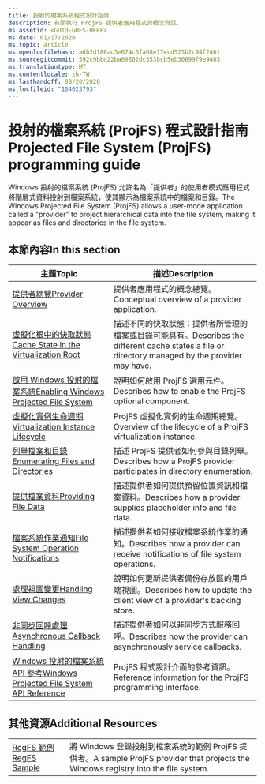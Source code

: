 ```yaml
---
title: 投射的檔案系統程式設計指南
description: 有關執行 ProjFS 提供者應用程式的概念資訊。
ms.assetid: <GUID-GOES-HERE>
ms.date: 01/17/2020
ms.topic: article
ms.openlocfilehash: a6b2d186ac3e674c3fa68e17ecd523b2c94f2401
ms.sourcegitcommit: 592c9bbd22ba69802dc353bcb5eb30699f9e9403
ms.translationtype: MT
ms.contentlocale: zh-TW
ms.lasthandoff: 08/20/2020
ms.locfileid: "104023793"
---
```

# <a name="projected-file-system-projfs-programming-guide"></a><span data-ttu-id="11541-103">投射的檔案系統 (ProjFS) 程式設計指南</span><span class="sxs-lookup"><span data-stu-id="11541-103">Projected File System (ProjFS) programming guide</span></span>

<span data-ttu-id="11541-104">Windows 投射的檔案系統 (ProjFS) 允許名為「提供者」的使用者模式應用程式將階層式資料投射到檔案系統，使其顯示為檔案系統中的檔案和目錄。</span><span class="sxs-lookup"><span data-stu-id="11541-104">The Windows Projected File System (ProjFS) allows a user-mode application called a "provider" to project hierarchical data into the file system, making it appear as files and directories in the file system.</span></span>

## <a name="in-this-section"></a><span data-ttu-id="11541-105">本節內容</span><span class="sxs-lookup"><span data-stu-id="11541-105">In this section</span></span>

| <span data-ttu-id="11541-106">主題</span><span class="sxs-lookup"><span data-stu-id="11541-106">Topic</span></span>                                                                                                       | <span data-ttu-id="11541-107">描述</span><span class="sxs-lookup"><span data-stu-id="11541-107">Description</span></span> |
|-------------------------------------------------------------------------------------------------------------|-------------|
| [<span data-ttu-id="11541-108">提供者總覽</span><span class="sxs-lookup"><span data-stu-id="11541-108">Provider Overview</span></span>](provider-overview.md)                                                                   | <span data-ttu-id="11541-109">提供者應用程式的概念總覽。</span><span class="sxs-lookup"><span data-stu-id="11541-109">Conceptual overview of a provider application.</span></span>
| [<span data-ttu-id="11541-110">虛擬化根中的快取狀態</span><span class="sxs-lookup"><span data-stu-id="11541-110">Cache State in the Virtualization Root</span></span>](cache-state.md)                                                    | <span data-ttu-id="11541-111">描述不同的快取狀態：提供者所管理的檔案或目錄可能具有。</span><span class="sxs-lookup"><span data-stu-id="11541-111">Describes the different cache states a file or directory managed by the provider may have.</span></span> 
| [<span data-ttu-id="11541-112">啟用 Windows 投射的檔案系統</span><span class="sxs-lookup"><span data-stu-id="11541-112">Enabling Windows Projected File System</span></span>](enabling-windows-projected-file-system.md)                         | <span data-ttu-id="11541-113">說明如何啟用 ProjFS 選用元件。</span><span class="sxs-lookup"><span data-stu-id="11541-113">Describes how to enable the ProjFS optional component.</span></span>
| [<span data-ttu-id="11541-114">虛擬化實例生命週期</span><span class="sxs-lookup"><span data-stu-id="11541-114">Virtualization Instance Lifecycle</span></span>](virtualization-instance-lifecycle.md)                                   | <span data-ttu-id="11541-115">ProjFS 虛擬化實例的生命週期總覽。</span><span class="sxs-lookup"><span data-stu-id="11541-115">Overview of the lifecycle of a ProjFS virtualization instance.</span></span>
| [<span data-ttu-id="11541-116">列舉檔案和目錄</span><span class="sxs-lookup"><span data-stu-id="11541-116">Enumerating Files and Directories</span></span>](enumerating-files-and-directories.md)                                   | <span data-ttu-id="11541-117">描述 ProjFS 提供者如何參與目錄列舉。</span><span class="sxs-lookup"><span data-stu-id="11541-117">Describes how a ProjFS provider participates in directory enumeration.</span></span>
| [<span data-ttu-id="11541-118">提供檔案資料</span><span class="sxs-lookup"><span data-stu-id="11541-118">Providing File Data</span></span>](providing-file-data.md)                                                               | <span data-ttu-id="11541-119">描述提供者如何提供預留位置資訊和檔案資料。</span><span class="sxs-lookup"><span data-stu-id="11541-119">Describes how a provider supplies placeholder info and file data.</span></span>
| [<span data-ttu-id="11541-120">檔案系統作業通知</span><span class="sxs-lookup"><span data-stu-id="11541-120">File System Operation Notifications</span></span>](file-system-operation-notifications.md)                               | <span data-ttu-id="11541-121">描述提供者如何接收檔案系統作業的通知。</span><span class="sxs-lookup"><span data-stu-id="11541-121">Describes how a provider can receive notifications of file system operations.</span></span>
| [<span data-ttu-id="11541-122">處理視圖變更</span><span class="sxs-lookup"><span data-stu-id="11541-122">Handling View Changes</span></span>](handling-view-changes.md)                                                           | <span data-ttu-id="11541-123">說明如何更新提供者備份存放區的用戶端視圖。</span><span class="sxs-lookup"><span data-stu-id="11541-123">Describes how to update the client view of a provider's backing store.</span></span>
| [<span data-ttu-id="11541-124">非同步回呼處理</span><span class="sxs-lookup"><span data-stu-id="11541-124">Asynchronous Callback Handling</span></span>](asynchronous-callback-handling.md)                                         | <span data-ttu-id="11541-125">描述提供者如何以非同步方式服務回呼。</span><span class="sxs-lookup"><span data-stu-id="11541-125">Describes how the provider can asynchronously service callbacks.</span></span>
| [<span data-ttu-id="11541-126">Windows 投射的檔案系統 API 參考</span><span class="sxs-lookup"><span data-stu-id="11541-126">Windows Projected File System API Reference</span></span>](/windows/desktop/api/_projfs) | <span data-ttu-id="11541-127">ProjFS 程式設計介面的參考資訊。</span><span class="sxs-lookup"><span data-stu-id="11541-127">Reference information for the ProjFS programming interface.</span></span>

## <a name="additional-resources"></a><span data-ttu-id="11541-128">其他資源</span><span class="sxs-lookup"><span data-stu-id="11541-128">Additional Resources</span></span>

|                                                                                                              |                                                                                   |
|--------------------------------------------------------------------------------------------------------------|-----------------------------------------------------------------------------------|
| [<span data-ttu-id="11541-129">RegFS 範例</span><span class="sxs-lookup"><span data-stu-id="11541-129">RegFS Sample</span></span>](https://github.com/Microsoft/Windows-classic-samples/tree/master/Samples/ProjectedFileSystem) | <span data-ttu-id="11541-130">將 Windows 登錄投射到檔案系統的範例 ProjFS 提供者。</span><span class="sxs-lookup"><span data-stu-id="11541-130">A sample ProjFS provider that projects the Windows registry into the file system.</span></span> |
<!--
| [ProjFS.Managed API](https://github.com/Microsoft/URL_TBD)                                                   | A .NET wrapper for the ProjFS API.                                                |
-->